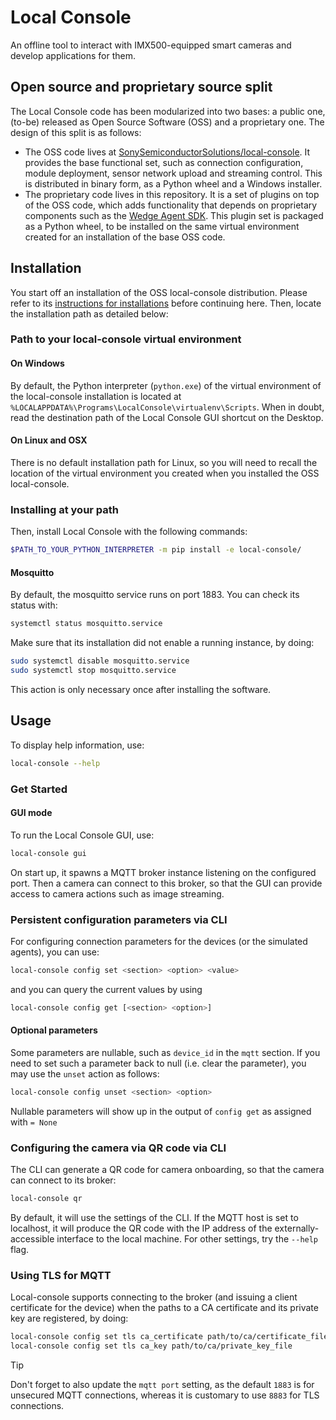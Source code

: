 # Local Console

An offline tool to interact with IMX500-equipped smart cameras and develop applications for them.

## Open source and proprietary source split

The Local Console code has been modularized into two bases: a public one, (to-be) released as Open Source Software (OSS) and a proprietary one. The design of this split is as follows:
- The OSS code lives at [SonySemiconductorSolutions/local-console](https://github.com/SonySemiconductorSolutions/local-console). It provides the base functional set, such as connection configuration, module deployment, sensor network upload and streaming control. This is distributed in binary form, as a Python wheel and a Windows installer.
- The proprietary code lives in this repository. It is a set of plugins on top of the OSS code, which adds functionality that depends on proprietary components such as the [Wedge Agent SDK](https://github.com/midokura/wedge-agent/tree/main/include/evp). This plugin set is packaged as a Python wheel, to be installed on the same virtual environment created for an installation of the base OSS code.

## Installation

You start off an installation of the OSS local-console distribution. Please refer to its [instructions for installations](https://github.com/SonySemiconductorSolutions/local-console?tab=readme-ov-file#installation) before continuing here. Then, locate the installation path as detailed below:

### Path to your local-console virtual environment

#### On Windows

By default, the Python interpreter (`python.exe`) of the virtual environment of the local-console installation is located at `%LOCALAPPDATA%\Programs\LocalConsole\virtualenv\Scripts`. When in doubt, read the destination path of the Local Console GUI shortcut on the Desktop.

#### On Linux and OSX

There is no default installation path for Linux, so you will need to recall the location of the virtual environment you created when you installed the OSS local-console.

### Installing at your path


Then, install Local Console with the following commands:

```sh
$PATH_TO_YOUR_PYTHON_INTERPRETER -m pip install -e local-console/
```

#### Mosquitto

By default, the mosquitto service runs on port 1883. You can check its status with:

```sh
systemctl status mosquitto.service
```

Make sure that its installation did not enable a running instance, by doing:

```sh
sudo systemctl disable mosquitto.service
sudo systemctl stop mosquitto.service
```

This action is only necessary once after installing the software.

## Usage

To display help information, use:

```sh
local-console --help
```

### Get Started


#### GUI mode

To run the Local Console GUI, use:

```sh
local-console gui
```

On start up, it spawns a MQTT broker instance listening on the configured port. Then a camera can connect to this broker, so that the GUI can provide access to camera actions such as image streaming.

### Persistent configuration parameters via CLI

For configuring connection parameters for the devices (or the simulated agents), you can use:

```sh
local-console config set <section> <option> <value>
```
and you can query the current values by using

```sh
local-console config get [<section> <option>]
```

#### Optional parameters

Some parameters are nullable, such as `device_id` in the `mqtt` section. If you need to set such a parameter back to null (i.e. clear the parameter), you may use the `unset` action as follows:

```sh
local-console config unset <section> <option>
```

Nullable parameters will show up in the output of `config get` as assigned with `= None`

### Configuring the camera via QR code via CLI

The CLI can generate a QR code for camera onboarding, so that the camera can connect to its broker:

```sh
local-console qr
```

By default, it will use the settings of the CLI. If the MQTT host is set to localhost, it will produce the QR code with the IP address of the externally-accessible interface to the local machine. For other settings, try the `--help` flag.

### Using TLS for MQTT

Local-console supports connecting to the broker (and issuing a client certificate for the device) when the paths to a CA certificate and its private key are registered, by doing:

```sh
local-console config set tls ca_certificate path/to/ca/certificate_file
local-console config set tls ca_key path/to/ca/private_key_file
```

> [!TIP]
> Don't forget to also update the `mqtt port` setting, as the default `1883` is for unsecured MQTT connections, whereas it is customary to use `8883` for TLS connections.
